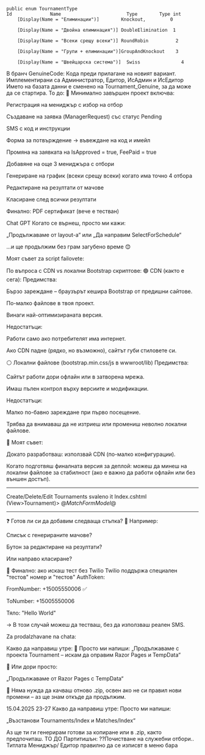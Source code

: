     public enum TournamentType
    Id              Name                        Type        Type int
        [Display(Name = "Елиминации")]        Knockout,         0

        [Display(Name = "Двойна елиминация")] DoubleElimination  1

        [Display(Name = "Всеки срещу всеки")] RoundRobin          2

        [Display(Name = "Групи + елиминации")]GroupAndKnockout    3

        [Display(Name = "Швейцарска система")]  Swiss               4


В бранч GenuineCode: Кода преди прилагане на новият вариант. Имплементирани са Администратор, Едитор, ИсАдмин и ИсЕдитор
Името на базата данни е сменено на Tournament_Genuine, за да може да се стартира.
То до:
🎯 Минимално завършен проект включва:

Регистрация на мениджър с избор на отбор

Създаване на заявка (ManagerRequest) със статус Pending

SMS с код и инструкции

Форма за потвърждение → въвеждане на код и имейл

Промяна на заявката на IsApproved = true, FeePaid = true

Добавяне на още 3 мениджъра с отбори

Генериране на график (всеки срещу всеки) когато има точно 4 отбора

Редактиране на резултати от мачове

Класиране след всички резултати

Финално: PDF сертификат (вече е тестван)

Chat GPT  Когато се върнеш, просто ми кажи:

„Продължаваме от layout-а“
или
„Да направим SelectForSchedule“

…и ще продължим без грам загубено време 😊

Моят съвет za script failovete:

По въпроса с CDN vs локални Bootstrap скриптове:
🟢 CDN (както е сега):
Предимства:

Бързо зареждане – браузърът кешира Bootstrap от предишни сайтове.

По-малко файлове в твоя проект.

Винаги най-оптимизираната версия.

Недостатъци:

Работи само ако потребителят има интернет.

Ако CDN падне (рядко, но възможно), сайтът губи стиловете си.

⚪ Локални файлове (bootstrap.min.css/js в wwwroot/lib)
Предимства:

Сайтът работи дори офлайн или в затворена мрежа.

Имаш пълен контрол върху версиите и модификации.

Недостатъци:

Малко по-бавно зареждане при първо посещение.

Трябва да внимаваш да не изтриеш или промениш неволно локални файлове.

🔁 Моят съвет:

Докато разработваш: използвай CDN (по-малко конфигурации).

Когато подготвяш финалната версия за деплой: можеш да минеш на локални
файлове за стабилност (ако е важно да работи офлайн или без външен достъп).
*****************************
Create/Delete/Edit Tournaments
svaleno it Index.cshtml (View>Tournament)> @*MatchFormModel*@
**********************
❓ Готов ли си да добавим следваща стъпка?
🎯 Например:

Списък с генерираните мачове?

Бутон за редактиране на резултати?

Или направо класиране?

🔧 Финално: ако искаш тест без Twilio
Twilio поддържа специален "тестов" номер и "тестов" AuthToken:

FromNumber: +15005550006 ✅

ToNumber: +15005550006

Тяло: "Hello World"

→ В този случай можеш да тестваш, без да използваш реален SMS.

Za prodalzhavane na chata:

Какво да направиш утре:
🪪 Просто ми напиши:
„Продължаваме с проекта Tournament – искам да оправим Razor Pages и TempData“

💬 Или дори просто:

„Продължаваме от Razor Pages с TempData“

📌 Няма нужда да качваш отново .zip, освен ако не си правил нови промени – аз ще знам откъде да продължим.



15.04.2025 23-27
 Какво да направиш утре:
Просто ми напиши:

„Възстанови Tournaments/Index и Matches/Index“

Аз ще ти ги генерирам готови за копиране или в .zip, както предпочиташ.
ТО ДО Партитишън:
??Почистване на служебни отбори..
Титлата Мениджър/ Едитор правилно да се изписвт в меню бара


